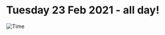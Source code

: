 # Tuesday 23 Feb 2021 - all day!
![Time](https://github.com/rich-ctm/today/workflows/Time/badge.svg)
